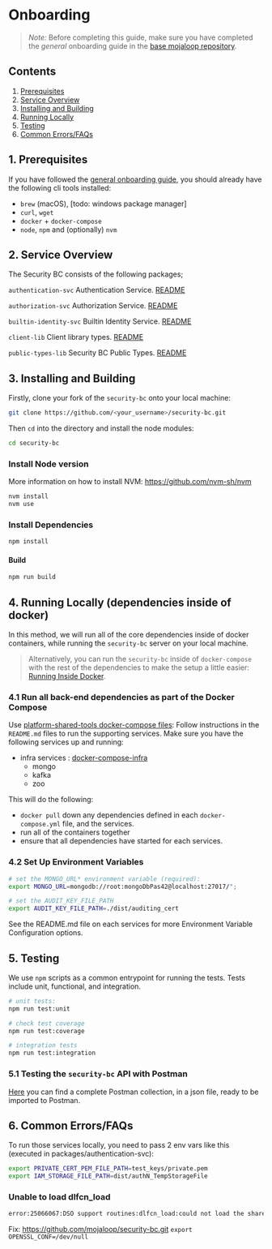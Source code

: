 # Onboarding

>*Note:* Before completing this guide, make sure you have completed the _general_ onboarding guide in the [base mojaloop repository](https://github.com/mojaloop/mojaloop/blob/main/onboarding.md#mojaloop-onboarding).

## Contents

1. [Prerequisites](#1-prerequisites)
2. [Service Overview](#2-service-overview)
3. [Installing and Building](#3-installing-and-building)
4. [Running Locally](#4-running-locally-dependencies-inside-of-docker)
5. [Testing](#6-testing)
6. [Common Errors/FAQs](#7-common-errorsfaqs)

##  1. Prerequisites

If you have followed the [general onboarding guide](https://github.com/mojaloop/mojaloop/blob/main/onboarding.md#mojaloop-onboarding), you should already have the following cli tools installed:

* `brew` (macOS), [todo: windows package manager]
* `curl`, `wget`
* `docker` + `docker-compose`
* `node`, `npm` and (optionally) `nvm`

## 2. Service Overview 
The Security BC consists of the following packages;

`authentication-svc`
Authentication Service.
[README](packages/authentication-svc/README.md)

`authorization-svc`
Authorization Service.
[README](packages/authorization-svc/README.md)

`builtin-identity-svc`
Builtin Identity Service.
[README](packages/builtin-identity-svc/README.md)

`client-lib`
Client library types.
[README](./packages/client-lib/README.md)

`public-types-lib`
Security BC Public Types.
[README](./packages/public-types-lib/README.md)

## 3. <a name='InstallingandBuilding'></a>Installing and Building

Firstly, clone your fork of the `security-bc` onto your local machine:
```bash
git clone https://github.com/<your_username>/security-bc.git
```

Then `cd` into the directory and install the node modules:
```bash
cd security-bc
```

### Install Node version

More information on how to install NVM: https://github.com/nvm-sh/nvm

```bash
nvm install
nvm use
```

### Install Dependencies

```bash
npm install
```

#### Build

```bash
npm run build
``` 

## 4. Running Locally (dependencies inside of docker)

In this method, we will run all of the core dependencies inside of docker containers, while running the `security-bc` server on your local machine.

> Alternatively, you can run the `security-bc` inside of `docker-compose` with the rest of the dependencies to make the setup a little easier: [Running Inside Docker](#5-running-inside-docker).

### 4.1 Run all back-end dependencies as part of the Docker Compose

Use [platform-shared-tools docker-compose files](https://github.com/mojaloop/platform-shared-tools/tree/main/packages/deployment/): 
Follow instructions in the `README.md` files to run the supporting services. Make sure you have the following services up and running:

- infra services : [docker-compose-infra](https://github.com/mojaloop/platform-shared-tools/tree/main/packages/deployment/docker-compose-infra)
	- mongo
	- kafka
	- zoo

This will do the following:
* `docker pull` down any dependencies defined in each `docker-compose.yml` file, and the services.
* run all of the containers together
* ensure that all dependencies have started for each services.


### 4.2 Set Up Environment Variables

```bash
# set the MONGO_URL* environment variable (required):
export MONGO_URL=mongodb://root:mongoDbPas42@localhost:27017/";
```

```bash
# set the AUDIT_KEY_FILE_PATH 
export AUDIT_KEY_FILE_PATH=./dist/auditing_cert
```
See the README.md file on each services for more Environment Variable Configuration options.



## 5. Testing
We use `npm` scripts as a common entrypoint for running the tests. Tests include unit, functional, and integration.

```bash
# unit tests:
npm run test:unit

# check test coverage
npm run test:coverage

# integration tests
npm run test:integration
```

### 5.1 Testing the `security-bc` API with Postman

[Here](https://github.com/mojaloop/platform-shared-tools/tree/main/packages/postman) you can find a complete Postman collection, in a json file, ready to be imported to Postman.


## 6. Common Errors/FAQs

To run those services locally, you need to pass 2 env vars like this (executed in packages/authentication-svc):

```bash
export PRIVATE_CERT_PEM_FILE_PATH=test_keys/private.pem
export IAM_STORAGE_FILE_PATH=dist/authN_TempStorageFile
```
### Unable to load dlfcn_load
```bash
error:25066067:DSO support routines:dlfcn_load:could not load the shared library
```
Fix: https://github.com/mojaloop/security-bc.git  `export OPENSSL_CONF=/dev/null`
